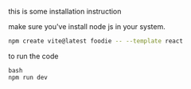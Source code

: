this is some installation instruction

make sure you've install node js in your system.


```bash
npm create vite@latest foodie -- --template react

```

to run the code 
```
bash
npm run dev

```
